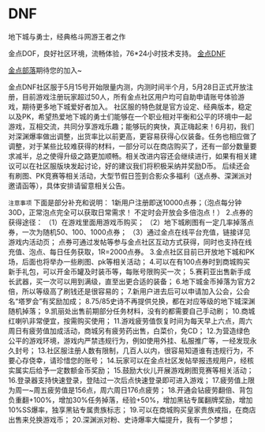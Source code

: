 # DNF
地下城与勇士，经典格斗网游王者之作

金点DOF，良好社区环境，流畅体验，76*24小时技术支持。
[金点DNF](https://jq.qq.com/?_wv=1027&k=KMVhPJTr)

[金点部落](https://bbs.pipbest.com)期待您的加入~

金点DNF社区服于5月15号开始限量内测，内测时间半个月，5月28日正式开放注册，目前游戏注册玩家超过50人，所有金点社区用户均可自助申请账号体验游戏，期待更多地下城爱好者加入。
社区服的特色就是官方设定、经典版本，稳定以及PK，希望热爱地下城的勇士们能够在一个职业相对平衡和公平的环境中一起游戏，互相交流，共同分享游戏乐趣；能够玩的爽快，真正嗨起来！6月初，我们对深渊爆率做出调整，出货率比以前更高，更容易获得心仪装备。任务也相应做了调整，对于某些比较难获得的材料，一部分可以在商店购买了，还有一部分数量要求减半，总之使得升级之路更加顺畅。相关改进内容还会继续进行，如果有相关建议可以在社区服版块发起讨论，好的建议我们将积极采纳并奖励D币。
后续还会有刷图、PK竞赛等相关活动，大型节假日签到合影众多福利（送点券、深渊派对邀请函等），具体安排请留意相关公告。

`注意事项`
下面是部分补充和说明：
1新用户注册即送10000点券；（泡点每分钟30D，正常泡点完全可以获取日常需求！ 不定时会开放会多倍泡点！）
2.点券的获得途径：
（1）在游戏里面用游戏币购买；
（2）地下城刷图有一定几率掉落点券，一次为随机50、100、1000点券；
（3）通过金点在线平台充值，链接详见游戏内活动页；
点券可通过发帖等参与金点社区互动方式获得，同时也支持在线充值、泡点、每日任务获取，1R=2000点券。
3.金点社区目前已开放地下城和PK场，后面也将举办一些刷图、pk等相关活动；
4.可以在有100点券时到商城购买新手礼包，可以开金币罐及时装币等，每账号限购买一次；
5.赛莉亚出售新手成长武器，买一次可以用到满级，直至出更合适的装备；
6.地下城金币掉落为官方2倍，所以等级高了刷钱还是很容易的；
7.新用户进去后可以申请加入公会，公会名“塔罗会”有奖励加成；
8.75/85史诗不再提供兑换，都在对应等级的地下城深渊随机掉落；
9.凯丽处出售前期部分任务材料，没有的都需要自己手动刷；
10.商城红喇叭非常便宜，按需购买使用；
11.游戏疲劳值恢复时间为每天早上六点，周六周日有疲劳值加成活动，商城另有疲劳药出售，白菜价，免CD；
12.为营造绿色公平的游戏环境，游戏内严禁违规行为，例如使用外挂、私服推广等，一经发现永久封号；
13.社区服注册人数有限制，几百人以内，很容易知道谁有违规行为，不要心存侥幸，请珍惜您的账号；
14.玩家可以在金点社区发帖举报违规用户，经核实属实后给予一定数额金币奖励；
15.鼓励大伙儿开展游戏刷图竞赛等相关活动；
16.登录器支持快速登录，登陆过一次后点快速登录即可进入游戏；
17.疲劳值上限为周一~周五疲劳值是156点，周六周日176点疲劳；
18.开通会钻疲劳翻倍、背包负重翻+100%，增加30%任务掉落，经验+50%，增加黑钻专属翻牌奖励，增加10%SS爆率，独享黑钻专属贵族标志；
19.可以在商城购买皇家贵族戒指，在商店出售来兑换游戏币；
20.深渊派对粉、史诗爆率大幅提升，我有一个梦想；
